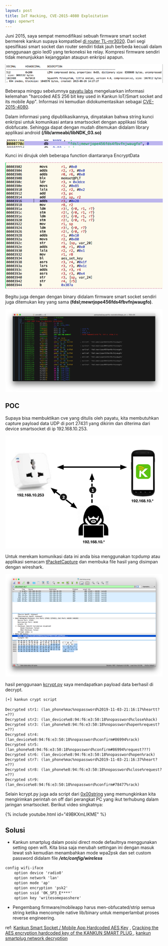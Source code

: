```yaml
---
layout: post
title: IoT Hacking, CVE-2015-4080 Exploitation
tags: openwrt
---
```


Juni 2015, saya sempat memodifikasi sebuah firmware smart socket bermerek kankun supaya kompatibel [di router TL-mr3020](https://www.youtube.com/watch?v=W7zrP63s-Yc). Dari segi spesifikasi smart socket dan router sendiri tidak jauh berbeda kecuali dalam penggunaan gpio led0 yang terkoneksi ke relay. Kompresi firmware sendiri tidak menunjukkan kejanggalan ataupun enkripsi apapun.

![alt text](/images/binwalk_kankun.png "info binwalk firmware kankun")

Beberapa minggu sebelumnya [payatu labs](https://payatu.com/) mengeluarkan informasi kelemahan "harcoded AES 256 bit key used in Kankun IoT/Smart socket and its mobile App". Informasi ini kemudian didokumentasikan sebagai  [CVE-2015-4080](https://packetstormsecurity.com/files/download/132210/kankun-disclose.txt).

Dalam informasi yang dipublikasikannya, dinyatakan bahwa string kunci enkripsi untuk komunikasi antara smartsocket dengan applikasi tidak diobfucate. Sehingga dapat dengan mudah ditemukan didalam library applikasi android **(/lib/armeabi/libNDK_03.so)**

![alt text](/images/aes_key_kankun.png "aes key kankun")

Kunci ini dirujuk oleh beberapa function diantaranya EncryptData

![alt text](/images/encryptData_funct.png "encryptData_funct")

Begitu juga dengan dengan binary didalam firmware smart socket sendiri juga ditemukan key yang sama **(fdsl;mewrjope456fds4fbvfnjwaugfo)**.

![alt text](/images/kkeps_on.png "kkeps_on")

POC
-
Supaya bisa membuktikan cve yang ditulis oleh payatu, kita membutuhkan capture payload data UDP di port 27431 yang dikirim dan diterima dari device smartsocket di ip 192.168.10.253.

![alt text](/images/metodologi_kankun.png "kankun metodology")

Untuk merekam komunikasi data ini anda bisa menggunakan tcpdump atau applikasi semacam [tPacketCapture](https://play.google.com/store/apps/details?id=jp.co.taosoftware.android.packetcapture&hl=in) dan membuka file hasil yang disimpan dengan wireshark. 

![alt text](/images/kankun_pcap.png "kankun capture")

hasil penggunaan [kcrypt.py](https://www.brettlischalk.com/posts/kankun-smartplug-network-decryption) saya mendapatkan payload data berhasil di decrypt.

```
[+] kankun crypt script

Decrypted str1: (lan_phone%mac%nopassword%2019-11-03-21:16:17%heartt?=??)
Decrypted str2: (lan_device%e8:94:f6:e3:50:18%nopassword%close%hack)
Decrypted str3: (lan_phone%e8:94:f6:e3:50:18%nopassword%open%request?=??)
Decrypted str4: (lan_device%e8:94:f6:e3:50:18%nopassword%confirm#86994%rack)
Decrypted str5: (lan_phone%e8:94:f6:e3:50:18%nopassword%confirm#86994%request???)
Decrypted str6: (lan_device%e8:94:f6:e3:50:18%nopassword%open%rack)
Decrypted str7: (lan_phone%mac%nopassword%2019-11-03-21:16:37%heart?=??)
Decrypted str8: (lan_phone%e8:94:f6:e3:50:18%nopassword%close%request?=??)
Decrypted str9: (lan_device%e8:94:f6:e3:50:18%nopassword%confirm#78477%rack)
```
Selain kcrypt.py juga ada script dari [0x00string](https://github.com/0x00string/kankuncontroller) yang memungkinkan kita mengirimkan perintah on off dari perangkat PC yang ikut terhubung dalam jaringan smartsocket. Berikut video singkatnya:

{% include youtube.html id="49BKXmLIKME" %}

Solusi
-

* Kankun smartplug dalam posisi direct mode defaultnya menggunakan setting open wifi. Kita bisa saja merubah settingan ini dengan masuk lewat ssh kemudian menambahkan mode wpa2psk dan set custom password didalam file ***/etc/config/wireless***

```
config wifi-iface
	option device 'radio0'
	option network 'lan'
	option mode 'ap'
	option encryption 'psk2'
	option ssid '0K_SP3_E****'
	option key 'writesomepasshere'
```

* Pengembang firmware/mobileapp harus men-obfucated/strip semua string ketika mencompile native lib/binary untuk memperlambat proses reverse engineering. 

ref: [Kankun Smart Socket / Mobile App Hardcoded AES Key](https://packetstormsecurity.com/files/download/132210/kankun-disclose.txt)
, [Cracking the AES encryption hardcoded key of the KANKUN SMART PLUG ](https://www.whitelist1.com/2017/05/13-reversing-aes-encryption-key-of.html), [kankun smartplug network decryption](https://www.brettlischalk.com/posts/kankun-smartplug-network-decryption)